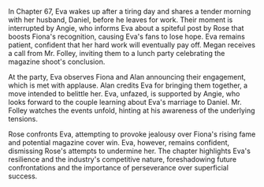 In Chapter 67, Eva wakes up after a tiring day and shares a tender morning with her husband, Daniel, before he leaves for work. Their moment is interrupted by Angie, who informs Eva about a spiteful post by Rose that boosts Fiona's recognition, causing Eva's fans to lose hope. Eva remains patient, confident that her hard work will eventually pay off. Megan receives a call from Mr. Folley, inviting them to a lunch party celebrating the magazine shoot's conclusion. 

At the party, Eva observes Fiona and Alan announcing their engagement, which is met with applause. Alan credits Eva for bringing them together, a move intended to belittle her. Eva, unfazed, is supported by Angie, who looks forward to the couple learning about Eva's marriage to Daniel. Mr. Folley watches the events unfold, hinting at his awareness of the underlying tensions.

Rose confronts Eva, attempting to provoke jealousy over Fiona's rising fame and potential magazine cover win. Eva, however, remains confident, dismissing Rose's attempts to undermine her. The chapter highlights Eva's resilience and the industry's competitive nature, foreshadowing future confrontations and the importance of perseverance over superficial success.